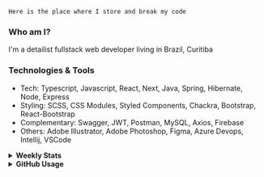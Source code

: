 ```
Here is the place where I store and break my code
```
### Who am I?
I'm a detailist fullstack web developer living in Brazil, Curitiba

### Technologies & Tools
- Tech: Typescript, Javascript, React, Next, Java, Spring, Hibernate, Node, Express
- Styling: SCSS, CSS Modules, Styled Components, Chackra, Bootstrap, React-Bootstrap
- Complementary: Swagger, JWT, Postman, MySQL, Axios, Firebase
- Others: Adobe Illustrator, Adobe Photoshop, Figma, Azure Devops, Intellij, VSCode

<details>
  <summary><b> Weekly Stats</b></summary>
<!--START_SECTION:waka-->

```text
TypeScript   15 hrs 40 mins  ████████████▒░░░░░░░░░░░░   49.16 %
CSS          8 hrs 40 mins   ██████▓░░░░░░░░░░░░░░░░░░   27.24 %
JavaScript   5 hrs 55 mins   ████▓░░░░░░░░░░░░░░░░░░░░   18.59 %
Docker       39 mins         ▓░░░░░░░░░░░░░░░░░░░░░░░░   02.07 %
JSON         32 mins         ▒░░░░░░░░░░░░░░░░░░░░░░░░   01.71 %
```

<!--END_SECTION:waka-->
</details>

<details>
  <summary><b> GitHub Usage</b></summary>
  
[![Top Langs](https://github-readme-stats.vercel.app/api/top-langs/?username=gxlpes&&langs_count=9&layout=compact)](https://github.com/anuraghazra/github-readme-stats)

</details>
